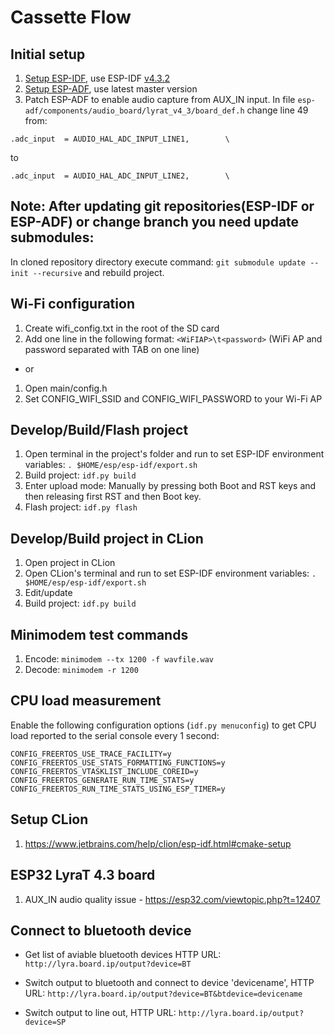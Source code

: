# Cassette Flow

## Initial setup

1. [Setup ESP-IDF](https://docs.espressif.com/projects/esp-adf/en/latest/get-started/index.html#step-1-set-up-esp-idf), use ESP-IDF [v4.3.2](https://github.com/espressif/esp-idf/releases/tag/v4.3.2)
2. [Setup ESP-ADF](https://docs.espressif.com/projects/esp-adf/en/latest/get-started/index.html#step-2-get-esp-adf), use latest master version
3. Patch ESP-ADF to enable audio capture from AUX_IN input. In file `esp-adf/components/audio_board/lyrat_v4_3/board_def.h` change line 49 from:

````
.adc_input  = AUDIO_HAL_ADC_INPUT_LINE1,        \
````
to
````
.adc_input  = AUDIO_HAL_ADC_INPUT_LINE2,        \
````

## Note: After updating git repositories(ESP-IDF or ESP-ADF) or change branch you need update submodules:
In cloned repository directory execute command: `git submodule update --init --recursive` and rebuild project.
 
## Wi-Fi configuration

1. Create wifi_config.txt in the root of the SD card
2. Add one line in the following format: `<WiFIAP>\t<password>` (WiFi AP and password separated with TAB on one line)
- or
1. Open main/config.h
2. Set CONFIG_WIFI_SSID and CONFIG_WIFI_PASSWORD to your Wi-Fi AP

## Develop/Build/Flash project

1. Open terminal in the project's folder and run to set ESP-IDF environment variables: `. $HOME/esp/esp-idf/export.sh`
2. Build project: `idf.py build`
3. Enter upload mode: Manually by pressing both Boot and RST keys and then releasing first RST and then Boot key.
4. Flash project: `idf.py flash`

## Develop/Build project in CLion

1. Open project in CLion
2. Open CLion's terminal and run to set ESP-IDF environment variables: `. $HOME/esp/esp-idf/export.sh`
3. Edit/update
4. Build project: `idf.py build`

## Minimodem test commands

1. Encode: `minimodem --tx 1200 -f wavfile.wav`
2. Decode: `minimodem -r 1200`

## CPU load measurement

Enable the following configuration options (`idf.py menuconfig`) to get CPU load reported to the serial console every 1 second:

```
CONFIG_FREERTOS_USE_TRACE_FACILITY=y
CONFIG_FREERTOS_USE_STATS_FORMATTING_FUNCTIONS=y
CONFIG_FREERTOS_VTASKLIST_INCLUDE_COREID=y
CONFIG_FREERTOS_GENERATE_RUN_TIME_STATS=y
CONFIG_FREERTOS_RUN_TIME_STATS_USING_ESP_TIMER=y
```

## Setup CLion

1. https://www.jetbrains.com/help/clion/esp-idf.html#cmake-setup

## ESP32 LyraT 4.3 board
1. AUX_IN audio quality issue - https://esp32.com/viewtopic.php?t=12407

## Connect to bluetooth device
- Get list of aviable bluetooth devices
HTTP URL: `http://lyra.board.ip/output?device=BT`
- Switch output to bluetooth and connect to device 'devicename', 
HTTP URL: `http://lyra.board.ip/output?device=BT&btdevice=devicename`

- Switch output to line out, HTTP URL: `http://lyra.board.ip/output?device=SP`
